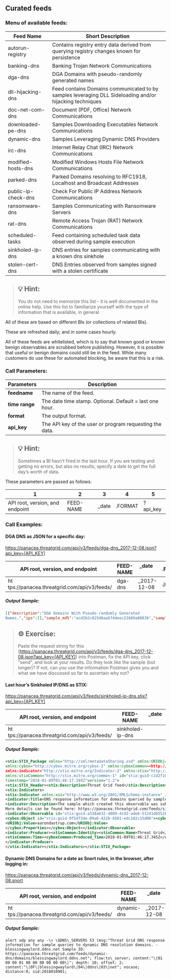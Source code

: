 ## Curated feeds
### Menu of available feeds:
|Feed Name           | Short Description                                                                                       |
|---------------------|---------------------------------------------------------------------------------------------------------|
| autorun-registry    | Contains registry entry data derived from querying registry changes known for persistence               |
| banking-dns         | Banking Trojan Network Communications                                                                   |
| dga-dns             | DGA Domains with pseudo-randomly generated names                                                        |
| dll-hijacking-dns   | Feed contains Domains communicated to by samples leveraging DLL Sideloading and/or hijacking techniques |
| doc-net-com-dns     | Document (PDF, Office) Network Communications                                                           |
| downloaded-pe-dns   | Samples Downloading Executables Network Communications                                                  |
| dynamic-dns         | Samples Leveraging Dynamic DNS Providers                                                                |
| irc-dns             | Internet Relay Chat (IRC) Network Communications                                                        |
| modified-hosts-dns  | Modified Windows Hosts File Network Communications                                                      |
| parked-dns          | Parked Domains resolving to RFC1918, Localhost and Broadcast Addresses                                  |
| public-ip-check-dns | Check For Public IP Address Network Communications                                                      |
| ransomware-dns      | Samples Communicating with Ransomware Servers                                                           |
| rat-dns             | Remote Access Trojan (RAT) Network Communications                                                       |
| scheduled-tasks     | Feed containing scheduled task data observed during sample execution                                    |
| sinkholed-ip-dns    | DNS entries for samples communicating with a known dns sinkhole                                         |
| stolen-cert-dns     | DNS Entries observed from samples signed with a stolen certificate                                      |
>## &#128161; Hint:
>
> You do not need to memorize this list - it is well documented in the online help. Use this list to familiarize yourself with the type of information that is available, in general. 

All of these are based on different BIs (or collections of related BIs).

These are refreshed daily; and in some cases hourly.

All of these feeds are whitelisted, which is to say that known good or known benign observables are scrubbed before publishing. However, it is possible that useful or benign domains could still be in the feed. While many customers do use these for automated blocking, be aware that this is a risk.

### Call Parameters:

| **Parameters** | **Description**                                         | 
|----------------|---------------------------------------------------------|
| **feedname**   | The name of the feed.                                   |
| **time range** | The date time stamp. Optional. Default = last one hour. |
| **format**     | The output format.                                      |
| **api\_key**   | The API key of the user or program requesting the data. |

>## &#128161; Hint:
>
> Sometimes a BI hasn’t fired in the last hour. If you are testing and getting no errors, but also no results, specify a date to get the full day’s worth of data.

These parameters are passed as follows:

|1|2|3|4|5|
|------|----------|---------|---------|----------|
|API root, version, and endpoint|FEED-NAME|_date|.FORMAT|?api_key|

### Call Examples:

#### DGA DNS as JSON for a specific day:
 
https://panacea.threatgrid.com/api/v3/feeds/dga-dns_2017-12-08.json?api_key=[API_KEY]

|API root, version, and endpoint    |FEED-NAME|_date     |.FORMAT|?api_key|
|-----------------------------------|-----------|------------|---------|----------|
|ht&#8203;tps://panacea.threatgrid.com/api/v3/feeds/|dga-dns|_2017-12-08|.json|?api_key=[API_KEY]|

##### Output Sample:
```json
[{"description":"DGA Domains With Pseudo-randomly Generated
Names.","ips":[],"sample_md5":"acd2b2c825d0aab74deec21689a8083b","sample":"https://panacea.threatgrid.com/feeds/dga-dns/samples/a9be440b8dcce0976014f0cf135e989c","sample_sha256":"ac94c3aac541da704a7499cd1b819f416c370d5ec743420d3ebd0d700e52de64","info":"https://panacea.threatgrid.com/feeds/dga-dns/domains/uoddxmt.ru","domain":"uoddxmt.ru","sample_sha1":"6b840f854c316bda04e58a18613a815f5feef8fd","timestamp":"2017-12-08T00:28:01Z"}]
```
>##  	&#9881; Exercise:
> 
> Paste the request string for this (https://panacea.threatgrid.com/api/v3/feeds/dga-dns_2017-12-08.json?api_key=[API_KEY]) into Postman, fix the API key, click "send", and look at your results. Do they look like the sample (but longer)? If not, can you use the information Postman gives you and what we have discussed so far to ascertain why not?

#### Last hour’s Sinkholed IP/DNS as STIX:

https://panacea.threatgrid.com/api/v3/feeds/sinkholed-ip-dns.stix?api_key=[API_KEY]

|API root, version, and endpoint     |FEED-NAME|_date    |.FORMAT|?api_key|
|-----------------------------------|-----------|------------|---------|----------|
|ht&#8203;tps://panacea.threatgrid.com/api/v3/feeds/|sinkholed-ip-dns||.stix|?api_key=[API_KEY]

##### Output Sample:
```xml
<stix:STIX_Package xmlns="http://xml/metadataSharing.xsd" xmlns:URIObj="http://cybox.mitre.org/objects#URIObject-2" 
xmlns:cybox="http://cybox.mitre.org/cybox-2" xmlns:cyboxCommon=<http://cybox.mitre.org/common-2>
xmlns:indicator="http://stix.mitre.org/Indicator-2" xmlns:stix="http://stix.mitre.org/stix-1" 
xmlns:stixCommon="http://stix.mitre.org/common-1" id="stix:guid-c1d2f10a-dc7f-469a-bfbd-8acffc2928c7" 
timestamp="2018-01-09T01:46:17.344Z"version="1.2">
<stix:STIX_Header><stix:Description>Threat Grid feed</stix:Description></stix:STIX_Header>
<stix:Indicators>
<stix:Indicator xmlns:xsi="http://www.w3.org/2001/XMLSchema-instance" id="stix:guid-44cc5cfd-72aa-48db-be04-f9c25f11e7d8" timestamp="2017-12-01T19:11:45Z" xsi:type="indicator:IndicatorType">
<indicator:Title>DNS response information for domains queried by samples contacting sinkholed IP addresses.</indicator:Title>
<indicator:Description>The sample which created this observable was submitted at 2017-12-01T19:11:45Z.
More details can be found here: https://panacea.threatgrid.com/feeds/sinkholed-ip-dns/domains/aarondastrup.com</indicator:Description>
<indicator:Observable id="stix:guid-a338ab32-4089-4cd2-ade6-51241d65516c">
<cybox:Object id="stix:guid-9f5d734e-09a6-422b-9501-edc102c15d06"><cybox:Properties type="Domain Name" xsi:type="URIObj:URIObjectType">
<URIObj:Value>aarondastrup.com</URIObj:Value>
</cybox:Properties></cybox:Object></indicator:Observable>
<indicator:Producer><stixCommon:Identity><stixCommon:Name>Threat Grid</stixCommon:Name></stixCommon:Identity>
<stixCommon:Time><cyboxCommon:Produced_Time>2018-01-09T01:46:17.345Z</cyboxCommon:Produced_Time></stixCommon:Time>
</indicator:Producer>
</stix:Indicator></stix:Indicators></stix:STIX_Package>
```

#### Dynamic DNS Domains for a date as Snort rules, in the browser, after logging in:

https://panacea.threatgrid.com/api/v3/feeds/dynamic-dns_2017-12-08.snort
 
|API root, version, and endpoint   |FEED-NAME|_date     |.FORMAT|?api_key|
|-----------------------------------|-----------|------------|---------|----------|
|ht&#8203;tps://panacea.threatgrid.com/api/v3/feeds/|dynamic-dns|_2017-12-08|.snort||

##### Output Sample:

```
alert udp any any -\> \$DNS\_SERVERS 53 (msg:"Threat Grid DNS response information for sample queries to dynamic DNS resolution domains. - blessingwaylord.ddns.net Sample ID: https://panacea.threatgrid.com/feeds/dynamic-dns/domains/blessingwaylord.ddns.net"; flow:to\_server; content:"\|01 00 00 01 00 00 00 00 00 00\|"; depth: 10; offset: 2; content:"\|0F\|blessingwaylord\|04\|ddns\|03\|net"; nocase; distance:0; sid:2018010901;
```

